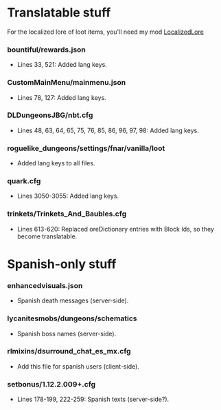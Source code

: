 # Translatable stuff
For the localized lore of loot items, you'll need my mod [LocalizedLore](https://legacy.curseforge.com/minecraft/mc-mods/loc-lore)  
### bountiful/rewards.json
- Lines 33, 521:  Added lang keys.   

### CustomMainMenu/mainmenu.json
- Lines 78, 127: Added lang keys.  

### DLDungeonsJBG/nbt.cfg
- Lines 48, 63, 64, 65, 75, 76, 85, 86, 96, 97, 98: Added lang keys.    

### roguelike_dungeons/settings/fnar/vanilla/loot
- Added lang keys to all files.  

### quark.cfg
- Lines 3050-3055: Added lang keys.  

### trinkets/Trinkets_And_Baubles.cfg
- Lines 613-620: Replaced oreDictionary entries with Block Ids, so they become translatable.

# Spanish-only stuff
### enhancedvisuals.json
- Spanish death messages (server-side).

### lycanitesmobs/dungeons/schematics
- Spanish boss names (server-side).  

### rlmixins/dsurround_chat_es_mx.cfg
- Add this file for spanish users (client-side).  

### setbonus/1.12.2.009+.cfg
- Lines 178-199, 222-259: Spanish texts (server-side?).
